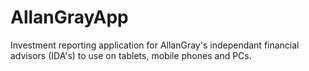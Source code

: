 AllanGrayApp
============

Investment reporting application for AllanGray's independant financial advisors (IDA's) to use on tablets, mobile phones and PCs.